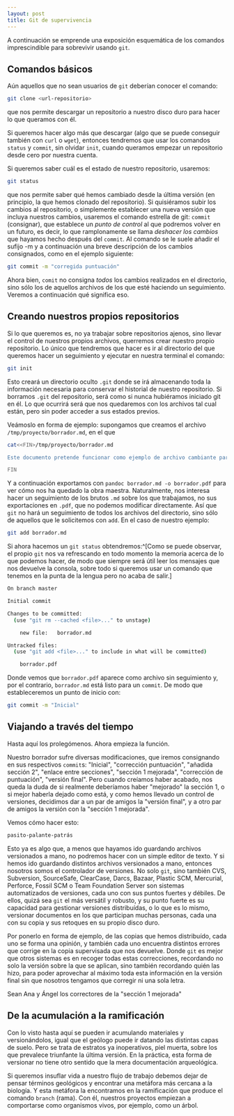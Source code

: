 ```yaml
---
layout: post
title: Git de supervivencia
---
```


A continuación se emprende una exposición esquemática de los comandos imprescindible para sobrevivir usando `git`. 

Comandos básicos
----------------

Aún aquellos que no sean usuarios de `git` deberían conocer el comando:


```bash
git clone <url-repositorio>
```

que nos permite descargar un repositorio a nuestro disco duro para hacer lo que queramos con él.

Si queremos hacer algo más que descargar (algo que se puede conseguir también con `curl` o `wget`), entonces tendremos que usar los comandos `status` y `commit`, sin olvidar `init`, cuando queramos empezar un repositorio desde cero por nuestra cuenta. 

Si queremos saber cuál es el estado de nuestro repositorio, usaremos:


```bash
git status
```

que nos permite saber qué hemos cambiado desde la última versión (en principio, la que hemos clonado del repositorio). Si quisiéramos subir los cambios al repositorio, o simplemente establecer una nueva versión que incluya nuestros cambios, usaremos el comando estrella de git: `commit` (consignar), que establece un *punto de control* al que podremos volver en un futuro, es decir, lo que ramplonamente se llama *deshacer los cambios* que hayamos hecho después del `commit`. Al comando se le suele añadir el sufijo -m y a continuación una breve descripción de los cambios consignados, como en el ejemplo siguiente:

```bash
git commit -m "corregida puntuación"
```

Ahora bien, `comit` no consigna *todos* los cambios realizados en el directorio, sino sólo los de aquellos archivos de los que esté haciendo un seguimiento. Veremos a continuación qué significa eso. 


Creando nuestros propios repositorios
-------------------------------------

Si lo que queremos es, no ya trabajar sobre repositorios ajenos, sino llevar el control de nuestros propios archivos, querremos crear nuestro propio repositorio. Lo único que tendremos que hacer es ir al directorio del que queremos hacer un seguimiento y ejecutar en nuestra terminal el comando:

```bash
git init
```

Esto creará un directorio oculto `.git` donde se irá almacenando toda la información necesaria para conservar el historial de nuestro repositorio. Si borramos `.git` del repositorio, será como si nunca hubiéramos iniciado git en él. Lo que ocurrirá será que nos quedaremos con los archivos tal cual están, pero sin poder acceder a sus estados previos.

Veámoslo en forma de ejemplo: supongamos que creamos el archivo `/tmp/proyecto/borrador.md`, en el que

```bash
cat<<FIN>/tmp/proyecto/borrador.md

Este documento pretende funcionar como ejemplo de archivo cambiante para ver cómo pueden crecer y ramificarse los archivos con \`git\`.

FIN

```

Y a continuación exportamos con `pandoc borrador.md -o borrador.pdf` para ver cómo nos ha quedado la obra maestra. Naturalmente, nos interesa hacer un seguimiento de los brutos `.md` sobre los que trabajamos, no sus exportaciones en `.pdf`, que no podemos modificar directamente. Así que `git` no hará un seguimiento de todos los archivos del directorio, sino sólo de aquellos que le solicitemos con `add`. En el caso de nuestro ejemplo:

```bash
git add borrador.md
```

Si ahora hacemos un `git status` obtendremos:^[Como se puede observar, el propio `git` nos va refrescando en todo momento la memoria acerca de lo que podemos hacer, de modo que siempre será útil leer los mensajes que nos devuelve la consola, sobre todo si queremos usar un comando que tenemos en la punta de la lengua pero no acaba de salir.]

```bash
On branch master

Initial commit

Changes to be committed:
  (use "git rm --cached <file>..." to unstage)

	new file:   borrador.md

Untracked files:
  (use "git add <file>..." to include in what will be committed)

	borrador.pdf

```

Donde vemos que `borrador.pdf` aparece como archivo sin seguimiento y, por el contrario, `borrador.md` está listo para un `commit`. De modo que estableceremos un punto de inicio con:

```bash
git commit -m "Inicial"
```

Viajando a través del tiempo
----------------------------

Hasta aquí los prolegómenos. Ahora empieza la función.

Nuestro borrador sufre diversas modificaciones, que iremos consignando en sus respectivos `commit`s: "Inicial", "corrección puntuación", "añadida sección 2", "enlace entre secciones", "sección 1 mejorada", "corrección de puntuación", "versión final". Pero cuando creíamos haber acabado, nos queda la duda de si realmente deberíamos haber "mejorado" la sección 1, o si mejor haberla dejado como está, y como hemos llevado un control de versiones, decidimos dar a un par de amigos la "versión final", y a otro par de amigos la versión con la "sección 1 mejorada".

Vemos cómo hacer esto:

```bash
pasito-palante-patrás
```

Esto ya es algo que, a menos que hayamos ido guardando archivos versionados a mano, no podremos hacer con un simple editor de texto. Y si hemos ido guardando distintos archivos versionados a mano, entonces nosotros somos el controlador de versiones. No solo `git`, sino también CVS, Subversion, SourceSafe, ClearCase, Darcs, Bazaar, Plastic SCM, Mercurial, Perforce, Fossil SCM o Team Foundation Server son sistemas automatizados de versiones, cada uno con sus puntos fuertes y débiles. De ellos, quizá sea `git` el más versátil y robusto, y su punto fuerte es su capacidad para gestionar versiones distribuídas, o lo que es lo mismo, versionar documentos en los que participan muchas personas, cada una con su copia y sus retoques en su propio disco duro.

Por ponerlo en forma de ejemplo, de las copias que hemos distribuído, cada uno se forma una opinión, y también cada uno encuentra distintos errores que corrige en la copia supervisada que nos devuelve. Donde `git` es mejor que otros sistemas es en recoger todas estas correcciones, recordando no solo la versión sobre la que se aplican, sino también recordando quién las hizo, para poder aprovechar al máximo toda esta información en la versión final sin que nosotros tengamos que corregir ni una sola letra.

Sean Ana y Ángel los correctores de la "sección 1 mejorada"



De la acumulación a la ramificación
-----------------------------------

Con lo visto hasta aquí se pueden ir acumulando materiales y versionándolos, igual que el geólogo puede ir datando las distintas capas de suelo. Pero se trata de estratos ya inoperativos, piel muerta, sobre los que prevalece triunfante la última versión. En la práctica, esta forma de versionar no tiene otro sentido que la mera documentación arqueológica.

Si queremos insuflar vida a nuestro flujo de trabajo debemos dejar de pensar términos geológicos y encontrar una metáfora más cercana a la biología. Y esta metáfora la encontramos en la ramificación que produce el comando `branch` (rama). Con él, nuestros proyectos empiezan a comportarse como organismos vivos, por ejemplo, como un árbol.